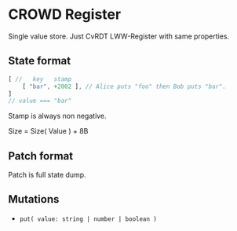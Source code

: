 # CROWD Register

Single value store. Just CvRDT LWW-Register with same properties.

## State format

```javascript
[ //   key   stamp
	[ "bar", +2002 ], // Alice puts "foo" then Bob puts "bar".
]
// value === "bar"
```

Stamp is always non negative.

Size = Size( Value ) + 8B

## Patch format

Patch is full state dump.

## Mutations

- `put( value: string | number | boolean )`
